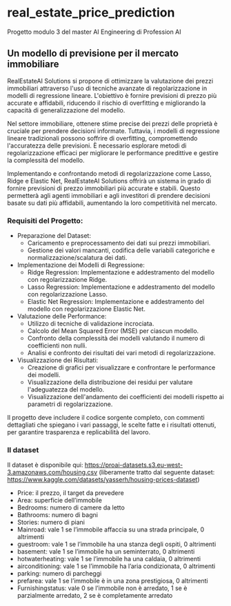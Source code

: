 # real_estate_price_prediction
Progetto modulo 3 del master AI Engineering di Profession AI

## Un modello di previsione per il mercato immobiliare
RealEstateAI Solutions si propone di ottimizzare la valutazione dei prezzi immobiliari attraverso l'uso di tecniche avanzate di regolarizzazione in modelli di regressione lineare. L'obiettivo è fornire previsioni di prezzo più accurate e affidabili, riducendo il rischio di overfitting e migliorando la capacità di generalizzazione del modello.

Nel settore immobiliare, ottenere stime precise dei prezzi delle proprietà è cruciale per prendere decisioni informate. Tuttavia, i modelli di regressione lineare tradizionali possono soffrire di overfitting, compromettendo l'accuratezza delle previsioni. È necessario esplorare metodi di regolarizzazione efficaci per migliorare le performance predittive e gestire la complessità del modello.

Implementando e confrontando metodi di regolarizzazione come Lasso, Ridge e Elastic Net, RealEstateAI Solutions offrirà un sistema in grado di fornire previsioni di prezzo immobiliari più accurate e stabili. Questo permetterà agli agenti immobiliari e agli investitori di prendere decisioni basate su dati più affidabili, aumentando la loro competitività nel mercato.

### Requisiti del Progetto:

- Preparazione del Dataset:
  - Caricamento e preprocessamento dei dati sui prezzi immobiliari.
  - Gestione dei valori mancanti, codifica delle variabili categoriche e normalizzazione/scalatura dei dati.
- Implementazione dei Modelli di Regressione:
  - Ridge Regression: Implementazione e addestramento del modello con regolarizzazione Ridge.
  - Lasso Regression: Implementazione e addestramento del modello con regolarizzazione Lasso.
  - Elastic Net Regression: Implementazione e addestramento del modello con regolarizzazione Elastic Net.
- Valutazione delle Performance:
  - Utilizzo di tecniche di validazione incrociata.
  - Calcolo del Mean Squared Error (MSE) per ciascun modello.
  - Confronto della complessità dei modelli valutando il numero di coefficienti non nulli.
  - Analisi e confronto dei risultati dei vari metodi di regolarizzazione.
- Visualizzazione dei Risultati:
  - Creazione di grafici per visualizzare e confrontare le performance dei modelli.
  - Visualizzazione della distribuzione dei residui per valutare l'adeguatezza del modello.
  - Visualizzazione dell'andamento dei coefficienti dei modelli rispetto ai parametri di regolarizzazione.

Il progetto deve includere il codice sorgente completo, con commenti dettagliati che spiegano i vari passaggi, le scelte fatte e i risultati ottenuti, per garantire trasparenza e replicabilità del lavoro.

### Il dataset
Il dataset è disponibile qui: https://proai-datasets.s3.eu-west-3.amazonaws.com/housing.csv (liberamente tratto dal seguente dataset: https://www.kaggle.com/datasets/yasserh/housing-prices-dataset)

- Price: il prezzo, il target da prevedere
- Area: superficie dell’immobile
- Bedrooms: numero di camere da letto
- Bathrooms: numero di bagni
- Stories: numero di piani
- Mainroad: vale 1 se l’immobile affaccia su una strada principale, 0 altrimenti
- guestroom: vale 1 se l’immobile ha una stanza degli ospiti, 0 altrimenti
- basement: vale 1 se l’immobile ha un seminterrato, 0 altrimenti
- hotwaterheating: vale 1 se l’immobile ha una caldaia, 0 altrimenti
- airconditioning: vale 1 se l’immobile ha l’aria condizionata, 0 altrimenti
- parking: numero di parcheggi
- prefarea: vale 1 se l’immobile è in una zona prestigiosa, 0 altrimenti
- Furnishingstatus: vale 0 se l’immobile non è arredato, 1 se è parzialmente arredato, 2 se è completamente arredato
